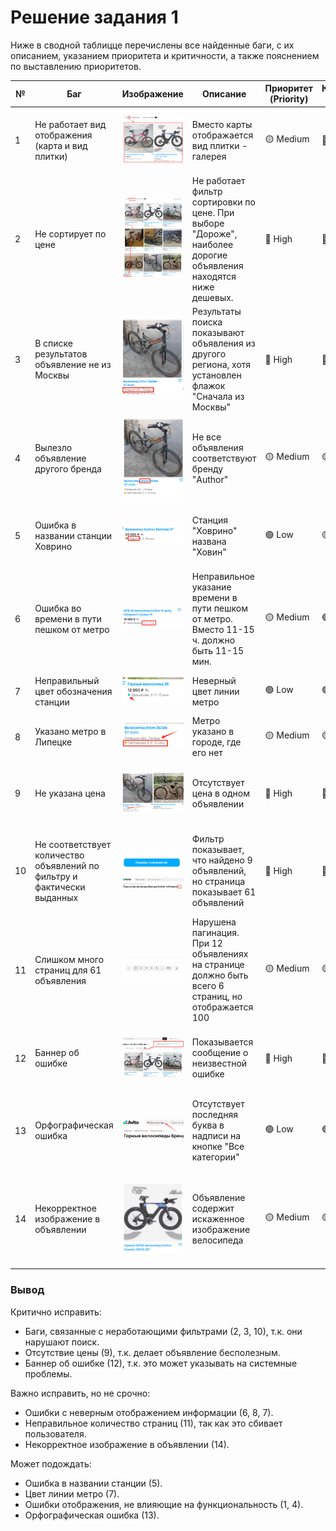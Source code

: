 # Решение задания 1

Ниже в сводной таблицце перечислены все найденные баги, с их описанием, указанием приоритета и критичности, а также пояснением по выставлению приоритетов.  

|№|Баг|Изображение|Описание|Приоритет (Priority)|Критичность (Severity)|Пояснение|
|-|-|-|-|-|-|-|
|1|Не работает вид отображения (карта и вид плитки)|![](img/bug-1.png)|Вместо карты отображается вид плитки - галерея|🟡 Medium|🔴 Major|Функциональный баг, ухудшающий пользовательский опыт, но не критичный для работы сайта.|
|2|Не сортирует по цене|![](img/bug-2.png)|Не работает фильтр сортировки по цене. При выборе "Дороже", наиболее дорогие объявления находятся ниже дешевых.|🔴 High|🔴 Major|Критичный баг для пользователей, мешает поиску объявлений.|
|3|В списке результатов объявление не из Москвы|![](img/bug-3.png)|Результаты поиска показывают объявления из другого региона, хотя установлен флажок "Сначала из Москвы"|🔴 High|🔴 Major|Фильтр работает некорректно, что вводит пользователей в заблуждение.|
|4|Вылезло объявление другого бренда|![](img/bug-4.png)|Не все объявления соответствуют бренду "Author"|🟡 Medium|🟡 Minor|Фильтр не выполняет свою задачу, но критичность ниже, чем у геолокации. Вводит пользователей в заблуждение.|
|5|Ошибка в названии станции Ховрино|![](img/bug-5.png)|Станция "Ховрино" названа "Ховин"|🟢 Low|🟡 Minor|Орфографическая ошибка, не влияющая на функциональность. Может смутить пользователей.|
|6|Ошибка во времени в пути пешком от метро|![](img/bug-6.png)|Неправильное указание времени в пути пешком от метро. Вместо 11-15 ч. должно быть 11-15 мин.|🟡 Medium|🟢 Trivial|Сильно вводит в заблуждение, но не мешает использованию сайта.|
|7|Неправильный цвет обозначения станции|![](img/bug-7.png)|Неверный цвет линии метро|🟢 Low|🟢 Trivial|Ошибочное отображение, но не мешает работе сайта.|
|8|Указано метро в Липецке|![](img/bug-8.png)|Метро указано в городе, где его нет|🟡 Medium|🟡 Minor|Ошибочная информация, но не критично для поиска.|
|9|Не указана цена|![](img/bug-9.png)|Отсутствует цена в одном объявлении|🔴 High|🔴🔴 Critical|Цена – ключевой параметр объявлений, отсутствие делает объявление бесполезным.|
|10|Не соответствует количество объявлений по фильтру и фактически выданных|![](img/bug-10-1.png)![](img/bug-10-2.png)|Фильтр показывает, что найдено 9 объявлений, но страница показывает 61 объявлений|🔴 High|🔴 Major|Сильное несоответствие фильтров и выдачи, критично для поиска. Ухудшит пользовательский опыт.|
|11|Слишком много страниц для 61 объявления|![](img/bug-11.png)|Нарушена пагинация. При 12 объявлениях на странице должно быть всего 6 страниц, но отображается 100|🟡 Medium|🟡 Minor|Сбивает пользователей, но не мешает просмотру объявлений.|
|12|Баннер об ошибке|![](img/bug-12.png)|Показывается сообщение о неизвестной ошибке|🔴 High|🔴🔴 Critical|Может указывать на серьезные проблемы на сайте, вызывает недоверие у пользователей.|
|13|Орфографическая ошибка|![](img/bug-13.png)|Отсутствует последняя буква в надписи на кнопке "Все категории"|🟢 Low|🟢 Trivial|Орфографическая ошибка, не влияющая на функциональность. Пользователи скорее всего не заметит.|
|14|Некорректное изображение в объявлении|![](img/bug-14.png)|Объявление содержит искаженное изображение велосипеда|🟡 Medium|🟡 Minor|Фото отображается, но из-за искажений пользователи могут неправильно оценить товар. Это снижает доверие к платформе.|

### Вывод  
Критично исправить:  
- Баги, связанные с неработающими фильтрами (2, 3, 10), т.к. они нарушают поиск.  
- Отсутствие цены (9), т.к. делает объявление бесполезным.  
- Баннер об ошибке (12), т.к. это может указывать на системные проблемы.  

Важно исправить, но не срочно:  
- Ошибки с неверным отображением информации (6, 8, 7).  
- Неправильное количество страниц (11), так как это сбивает пользователя.  
- Некорректное изображение в объявлении (14).

Может подождать:  
- Ошибка в названии станции (5).  
- Цвет линии метро (7).  
- Ошибки отображения, не влияющие на функциональность (1, 4).
- Орфографическая ошибка (13).